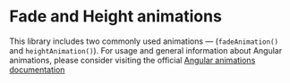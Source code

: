 # Fade and Height animations

This library includes two commonly used animations — (`fadeAnimation()` and `heightAnimation()`). For usage and general information about Angular animations, please consider visiting the official [Angular animations documentation](https://angular.io/guide/animations)
